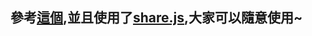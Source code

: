 
## 參考[這個](https://codepen.io/discountry/pen/WxkLmJ),並且使用了[share.js](http://overtrue.me/share.js/),大家可以隨意使用~
